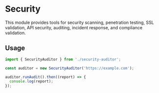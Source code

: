 
# Security

This module provides tools for security scanning, penetration testing, SSL validation, API security, auditing, incident response, and compliance validation.

## Usage

```typescript
import { SecurityAuditor } from './security-auditor';

const auditor = new SecurityAuditor('https://example.com');

auditor.runAudit().then((report) => {
  console.log(report);
});
```

